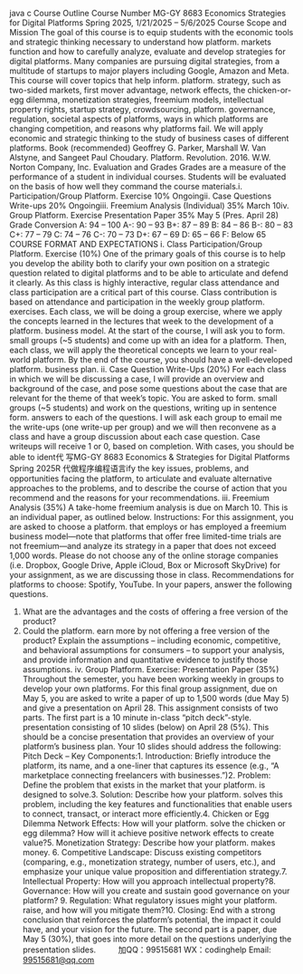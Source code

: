 java c
Course Outline
Course Number MG-GY 8683
Economics  Strategies for Digital Platforms
Spring 2025, 1/21/2025 – 5/6/2025
Course Scope and Mission The goal of this   course   is to equip students with the economic tools and strategic thinking necessary to understand how platform. markets function and how to carefully analyze, evaluate and develop strategies for digital platforms. Many companies are pursuing digital strategies, from a multitude of startups to major players including Google, Amazon and Meta.   This   course   will cover topics that help inform. platform. strategy, such as two-sided markets, first mover advantage, network effects, the chicken-or-egg dilemma, monetization strategies, freemium models, intellectual property rights, startup strategy, crowdsourcing, platform. governance, regulation, societal aspects of platforms, ways in which platforms are changing competition, and reasons why platforms fail. We will apply economic and strategic thinking to the study of business cases of different platforms.
Book   (recommended)
Geoffrey G. Parker, Marshall W. Van Alstyne, and Sangeet Paul Choudary. Platform. Revolution. 2016. W.W. Norton  Company, Inc.
Evaluation and Grades
Grades are a measure of the performance of a student in individual courses. Students will be evaluated on the basis of how well they command the course materials.i.   Participation/Group Platform. Exercise			10% 		Ongoingii.   Case Questions Write-ups 				20% 		Ongoingiii.   Freemium Analysis (Individual)			   	35% 		March 10iv.   Group Platform. Exercise Presentation  Paper		35% 		May 5
(Pres. April 28)
Grade Conversion
A: 94 – 100	A-: 90 – 93	B+: 87 – 89	B: 84 – 86	B-: 80 – 83	C+: 77 – 79
C: 74 – 76	C-: 70 – 73	D+: 67 – 69	D: 65 – 66	F: Below 65
COURSE FORMAT AND EXPECTATIONS
i. Class Participation/Group Platform. Exercise (10%) 
One of the primary goals of this course is to help you develop the ability both to clarify your own position on a strategic question related to digital platforms and to be able to articulate and defend it clearly. As this class is highly interactive, regular class attendance and class participation are a critical part of this course. Class contribution is based on attendance and participation in the weekly group platform. exercises.
Each class, we will be doing a group exercise, where we apply the concepts learned in the lectures that week to the development of a platform. business model. At the start of the course, I will ask you to form. small groups (~5 students) and come up with an idea for a platform. Then, each class, we will apply the theoretical concepts we learn to your real-world platform. By the end of the course, you should have a well-developed platform. business plan.
ii. Case Question Write-Ups (20%)
For each class in which we will be discussing a case, I will provide an overview and background of the case, and pose some questions about the case that are relevant for the theme of that week’s topic. You are asked to form. small groups (~5 students) and work on the questions, writing up in sentence form. answers to each of the questions. I will ask each group to email me the write-ups (one write-up per group) and we will then reconvene as a class and have a group discussion about each case question. Case writeups will receive 1 or 0, based on completion.
With cases, you should be able to ident代 写MG-GY 8683 Economics & Strategies for Digital Platforms Spring 2025R
代做程序编程语言ify the key issues, problems, and opportunities facing the platform, to articulate and evaluate alternative approaches to the problems, and to describe the course of action that you recommend and the reasons for your recommendations.
iii. Freemium Analysis (35%) A take-home freemium analysis is due on March 10. This is an individual   paper, as outlined below.
Instructions: For this assignment, you are asked to choose a platform. that employs or has employed a freemium business model—note that platforms that offer free limited-time trials are not freemium—and analyze its strategy in a paper that does not exceed 1,000 words. Please do not   choose any of the online storage companies (i.e. Dropbox, Google Drive, Apple iCloud, Box or Microsoft SkyDrive) for your assignment, as we are discussing those in class. Recommendations for platforms to choose: Spotify, YouTube.   In your papers, answer the following questions.
1. What are the advantages and the costs of offering a free version of the product?
2. Could the platform. earn more by not offering a free version of the product? Explain the assumptions – including economic, competitive, and behavioral   assumptions for consumers   – to support your analysis, and provide information and quantitative evidence to justify those assumptions.
iv. Group Platform. Exercise: Presentation  Paper (35%) Throughout the semester, you have been working weekly in groups to develop your own platforms. For this final group assignment, due on May 5, you are asked to write a paper of up to 1,500 words (due May 5) and give a presentation on April 28.
This assignment consists of two parts. The first part is a 10 minute in-class “pitch deck”-style. presentation consisting of 10 slides (below) on April 28   (5%). This should be   a concise presentation that provides an overview of your platform’s   business plan. Your 10 slides should address the following:
Pitch Deck – Key Components:1.   Introduction: Briefly introduce the platform, its name, and a one-liner that captures its essence (e.g., “A marketplace connecting freelancers with businesses.”)2.   Problem: Define the problem that exists in the market that your platform. is designed to solve.3.   Solution: Describe how your platform. solves this problem, including the key features and functionalities that enable users to connect, transact, or interact more efficiently.4.   Chicken or Egg Dilemma    Network Effects: How will your platform. solve the chicken or egg dilemma?   How will it achieve positive network effects   to create value?5.   Monetization Strategy: Describe how your   platform. makes money. 6.   Competitive Landscape: Discuss   existing competitors (comparing, e.g.,   monetization strategy, number of users, etc.), and emphasize   your unique value proposition and   differentiation strategy.7.   Intellectual Property: How will you approach   intellectual property?8.   Governance:   How will you create and sustain good governance on your platform? 9.   Regulation:   What regulatory issues might your platform. raise, and how will you mitigate them?10.   Closing: End with a strong conclusion that reinforces the platform’s potential, the impact it could   have, and your vision for the future.
The second part is a paper, due May 5   (30%), that goes into more detail on the questions underlying the presentation slides.
            
加QQ：99515681  WX：codinghelp  Email: 99515681@qq.com
